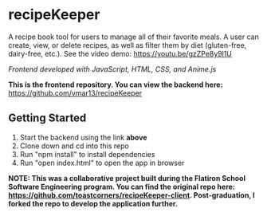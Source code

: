 # recipeKeeper

A recipe book tool for users to manage all of their favorite meals. A user can create, view, or delete recipes, as well as filter them by diet (gluten-free, dairy-free, etc.). See the video demo: https://youtu.be/gzZPe8y9l1U  

*Frontend developed with JavaScript, HTML, CSS, and Anime.js*

**This is the frontend repository. You can view the backend here:** https://github.com/vmar13/recipeKeeper

## Getting Started

1. Start the backend using the link **above**
2. Clone down and cd into this repo
3. Run "npm install" to install dependencies
4. Run "open index.html" to open the app in browser


**NOTE: This was a collaborative project built during the Flatiron School Software Engineering program. You can find the original repo here: https://github.com/toastcorners/recipeKeeper-client. Post-graduation, I forked the repo to develop the application further.**

